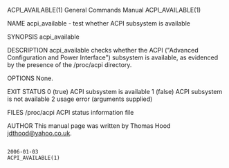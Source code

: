 ACPI_AVAILABLE(1)                                                                       General Commands Manual                                                                      ACPI_AVAILABLE(1)

NAME
       acpi_available - test whether ACPI subsystem is available

SYNOPSIS
       acpi_available

DESCRIPTION
       acpi_available checks whether the ACPI ("Advanced Configuration and Power Interface") subsystem is available, as evidenced by the presence of the /proc/acpi directory.

OPTIONS
       None.

EXIT STATUS
       0 (true)       ACPI subsystem is available
       1 (false)      ACPI subsystem is not available
       2              usage error (arguments supplied)

FILES
       /proc/acpi        ACPI status information file

AUTHOR
       This manual page was written by Thomas Hood <jdthood@yahoo.co.uk>.

                                                                                              2006-01-03                                                                             ACPI_AVAILABLE(1)
